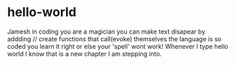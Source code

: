 # hello-world
Jamesh
in coding you are a magician you can make text disapear by addding // create functions that call(evoke) themselves the language is so coded you learn it right or else your 'spell' wont work!
Whenever I type hello world I know that is a new chapter I am stepping into.
